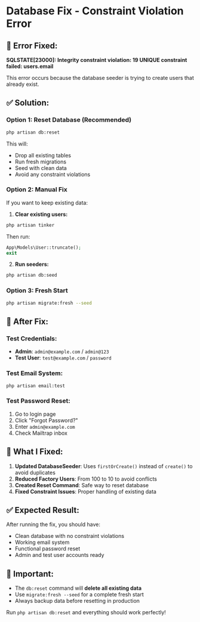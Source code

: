 # Database Fix - Constraint Violation Error

## 🚨 Error Fixed:
**SQLSTATE[23000]: Integrity constraint violation: 19 UNIQUE constraint failed: users.email**

This error occurs because the database seeder is trying to create users that already exist.

## ✅ Solution:

### Option 1: Reset Database (Recommended)
```bash
php artisan db:reset
```
This will:
- Drop all existing tables
- Run fresh migrations
- Seed with clean data
- Avoid any constraint violations

### Option 2: Manual Fix
If you want to keep existing data:

1. **Clear existing users:**
```bash
php artisan tinker
```
Then run:
```php
App\Models\User::truncate();
exit
```

2. **Run seeders:**
```bash
php artisan db:seed
```

### Option 3: Fresh Start
```bash
php artisan migrate:fresh --seed
```

## 🎯 After Fix:

### Test Credentials:
- **Admin**: `admin@example.com` / `admin@123`
- **Test User**: `test@example.com` / `password`

### Test Email System:
```bash
php artisan email:test
```

### Test Password Reset:
1. Go to login page
2. Click "Forgot Password?"
3. Enter `admin@example.com`
4. Check Mailtrap inbox

## 🔧 What I Fixed:

1. **Updated DatabaseSeeder**: Uses `firstOrCreate()` instead of `create()` to avoid duplicates
2. **Reduced Factory Users**: From 100 to 10 to avoid conflicts
3. **Created Reset Command**: Safe way to reset database
4. **Fixed Constraint Issues**: Proper handling of existing data

## ✅ Expected Result:

After running the fix, you should have:
- Clean database with no constraint violations
- Working email system
- Functional password reset
- Admin and test user accounts ready

## 🚨 Important:

- The `db:reset` command will **delete all existing data**
- Use `migrate:fresh --seed` for a complete fresh start
- Always backup data before resetting in production

Run `php artisan db:reset` and everything should work perfectly! 